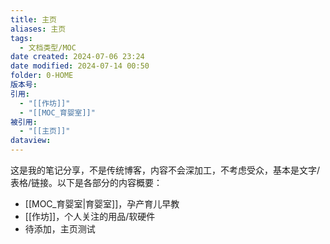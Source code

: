 ```yaml
---
title: 主页
aliases: 主页
tags:
  - 文档类型/MOC
date created: 2024-07-06 23:24
date modified: 2024-07-14 00:50
folder: 0-HOME
版本号: 
引用:
  - "[[作坊]]"
  - "[[MOC_育婴室]]"
被引用:
  - "[[主页]]"
dataview: 
---
```


这是我的笔记分享，不是传统博客，内容不会深加工，不考虑受众，基本是文字/表格/链接。以下是各部分的内容概要：
- [[MOC_育婴室|育婴室]]，孕产育儿早教
- [[作坊]]，个人关注的用品/软硬件
- 待添加，主页测试